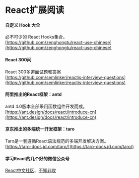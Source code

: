 # React扩展阅读

#### 自定义 Hook 大全
必不可少的 React Hooks集合。  
[https://github.com/zenghongtu/react-use-chinese](https://github.com/zenghongtu/react-use-chinese)  

#### React 300问
React 300多道面试题和答案  
[https://github.com/semlinker/reactjs-interview-questions](https://github.com/semlinker/reactjs-interview-questions)

#### 阿里推出的React框架：antd
antd 4.0版本全部采用函数组件开发而成。  
[https://ant.design/docs/react/introduce-cn](https://ant.design/docs/react/introduce-cn)  

#### 京东推出的多端统一开发框架：taro
Taro是一套遵循React语法规范的多端开发解决方案。  
[https://taro-docs.jd.com/taro/](https://taro-docs.jd.com/taro/)  

#### 学习React的几个好的微信公众号
[React中文社区](https://mp.weixin.qq.com/profile?src=3&timestamp=1589269315&ver=1&signature=G073CoQE0hjiRC24RRG*q0M4oxnYl6KFFMgdCd7i2EjKg5oPrHM7VYpz9S-gXlp15V8qXy9m0qFSivpEG1uukg==)、[不知非攻](http://mp.weixin.qq.com/profile?src=3&timestamp=1589269374&ver=1&signature=3NUa*ROY0DyLnKuIQkYT4qPg3aIGXvmvZhV4pbkANWg26zc7DeBh7zrG8ffxAOh2IHy2GBQGwu96gpkJlOfLKQ==)


